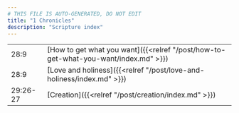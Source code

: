```yaml
---
# THIS FILE IS AUTO-GENERATED, DO NOT EDIT
title: "1 Chronicles"
description: "Scripture index"
---
```


|  |  |
| --- | --- |
| 28:9 | [How to get what you want]({{<relref "/post/how-to-get-what-you-want/index.md" >}}) |
| 28:9 | [Love and holiness]({{<relref "/post/love-and-holiness/index.md" >}}) |
| 29:26-27 | [Creation]({{<relref "/post/creation/index.md" >}}) |
